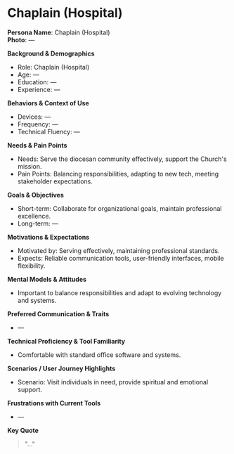 # Chaplain (Hospital)

**Persona Name**: Chaplain (Hospital)  
**Photo**: —  

**Background & Demographics**  
- Role: Chaplain (Hospital)  
- Age: —  
- Education: —  
- Experience: —  

**Behaviors & Context of Use**  
- Devices: —  
- Frequency: —  
- Technical Fluency: —  

**Needs & Pain Points**  
- Needs: Serve the diocesan community effectively, support the Church's mission.  
- Pain Points: Balancing responsibilities, adapting to new tech, meeting stakeholder expectations.  

**Goals & Objectives**  
- Short-term: Collaborate for organizational goals, maintain professional excellence.  
- Long-term: —  

**Motivations & Expectations**  
- Motivated by: Serving effectively, maintaining professional standards.  
- Expects: Reliable communication tools, user-friendly interfaces, mobile flexibility.  

**Mental Models & Attitudes**  
- Important to balance responsibilities and adapt to evolving technology and systems.  

**Preferred Communication & Traits**  
- —  

**Technical Proficiency & Tool Familiarity**  
- Comfortable with standard office software and systems.  

**Scenarios / User Journey Highlights**  
- Scenario: Visit individuals in need, provide spiritual and emotional support.  

**Frustrations with Current Tools**  
- —  

**Key Quote**  
> "…"  